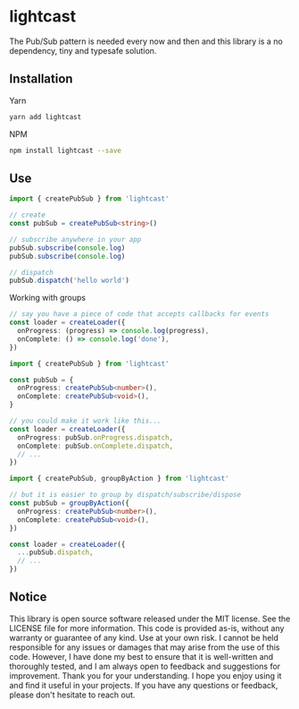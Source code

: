 <!-- infuser start header -->  
# lightcast  
The Pub/Sub pattern is needed every now and then and this library is a no dependency, tiny and typesafe solution.  
<!-- infuser end header -->

<!-- infuser start installation -->  
## Installation  
Yarn  
```bash  
yarn add lightcast  
```  
NPM  
```bash  
npm install lightcast --save  
```  
<!-- infuser end installation -->

<!-- infuser start usage -->
<!-- infuser end usage -->

## Use

```typescript
import { createPubSub } from 'lightcast'

// create
const pubSub = createPubSub<string>()

// subscribe anywhere in your app
pubSub.subscribe(console.log)
pubSub.subscribe(console.log)

// dispatch
pubSub.dispatch('hello world')
```

Working with groups

```typescript
// say you have a piece of code that accepts callbacks for events
const loader = createLoader({
  onProgress: (progress) => console.log(progress),
  onComplete: () => console.log('done'),
})
```

```typescript
import { createPubSub } from 'lightcast'

const pubSub = {
  onProgress: createPubSub<number>(),
  onComplete: createPubSub<void>(),
}

// you could make it work like this...
const loader = createLoader({
  onProgress: pubSub.onProgress.dispatch,
  onComplete: pubSub.onComplete.dispatch,
  // ...
})
```

```typescript
import { createPubSub, groupByAction } from 'lightcast'

// but it is easier to group by dispatch/subscribe/dispose
const pubSub = groupByAction({
  onProgress: createPubSub<number>(),
  onComplete: createPubSub<void>(),
})

const loader = createLoader({
  ...pubSub.dispatch,
  // ...
})
```

<!-- infuser start development -->
<!-- infuser end development -->

<!-- infuser start footer -->  
## Notice  
This library is open source software released under the MIT license. See the LICENSE file for more information. This code is provided as-is, without any warranty or guarantee of any kind. Use at your own risk. I cannot be held responsible for any issues or damages that may arise from the use of this code. However, I have done my best to ensure that it is well-written and thoroughly tested, and I am always open to feedback and suggestions for improvement. Thank you for your understanding. I hope you enjoy using it and find it useful in your projects. If you have any questions or feedback, please don't hesitate to reach out.  
<!-- infuser end footer -->
